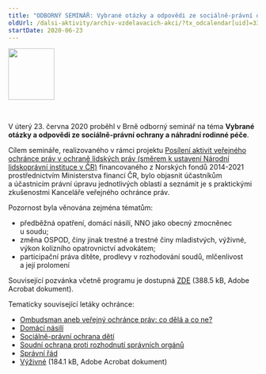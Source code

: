 ```yaml
---
title: "ODBORNÝ SEMINÁŘ: Vybrané otázky a odpovědi ze sociálně-právní ochrany a náhradní rodinné péče (Norské fondy)"
oldUrl: /dalsi-aktivity/archiv-vzdelavacich-akci/?tx_odcalendar[uid]=338&cHash=201086b14fa29b359a385c79fc70d266
startDate: 2020-06-23
---
```


<p><img src="https://www.ochrance.cz/uploads/RTEmagicC_Norway_grants_4x__Custom_.png.png" height="104" width="93" alt="" /></p>
<p class="align-blok"> </p>
<p class="align-blok">V úterý 23. června 2020 proběhl v Brně odborný seminář na téma <strong>Vybrané otázky a odpovědi ze sociálně-právní ochrany a náhradní rodinné péče</strong>.</p>
<p class="align-blok">Cílem semináře, realizovaného v rámci projektu <a href="https://www.ochrance.cz/kancelar-vop/projekty-spoluprace/posileni-aktivit-verejneho-ochrance-prav-v-ochrane-lidskych-prav/" target="_blank">Posílení aktivit veřejného ochránce práv v ochraně lidských práv (směrem k ustavení Národní lidskoprávní instituce v ČR)</a> financovaného z Norských fondů 2014-2021 prostřednictvím Ministerstva financí ČR, bylo objasnit účastníkům a účastnicím právní úpravu jednotlivých oblastí a seznámit je s praktickými zkušenostmi Kanceláře veřejného ochránce práv.</p>
<p class="align-blok">Pozornost byla věnována zejména tématům:</p><ul><li><div class="align-blok">předběžná opatření, domácí násilí, NNO jako obecný zmocněnec u soudu;</div></li><li><div class="align-blok">změna OSPOD, činy jinak trestné a trestné činy mladistvých, výživné, výkon kolizního opatrovnictví advokátem;</div></li><li><div class="align-blok">participační práva dítěte, prodlevy v rozhodování soudů, mlčenlivost a její prolomení</div></li></ul>
<p class="align-blok">Související pozvánka včetně programu je dostupná <a href="https://www.ochrance.cz/fileadmin/user_upload/projekt_ESF/00_2020_VA/SEMINARE/06_23_Vybrane_otazky_a_odpovedi_SPO_a_NRP/06_23_Vybrane_otazky_a_odpovedi_z_SPOD_a_NRP_POZVANKA.pdf" target="_blank">ZDE</a> (388.5 kB, Adobe Acrobat dokument).</p>
<p class="align-blok"></p>
<p class="align-blok">Tematicky související letáky ochránce:</p><ul><li><div class="align-blok"><a href="https://www.ochrance.cz/fileadmin/user_upload/Letaky/Ombudsman.pdf" target="_blank">Ombudsman aneb veřejný ochránce práv: co dělá a co ne?</a></div></li><li><div class="align-blok"><a href="https://www.ochrance.cz/fileadmin/user_upload/Letaky/Domaci-nasili.pdf" target="_blank">Domácí násilí</a></div></li><li><div class="align-blok"><a href="https://www.ochrance.cz/fileadmin/user_upload/Letaky/Socialne-pravni-ochrana-deti.pdf" target="_blank">Sociálně-právní ochrana dětí</a></div></li><li><div class="align-blok"><a href="https://www.ochrance.cz/fileadmin/user_upload/Letaky/Soudni-ochrana-proti_spravnim-organum.pdf" target="_blank">Soudní ochrana proti rozhodnutí správních orgánů</a></div></li><li><div class="align-blok"><a href="https://www.ochrance.cz/fileadmin/user_upload/Letaky/Spravni-rad.pdf" target="_blank">Správní řád</a></div></li><li><div class="align-blok"><a href="https://www.ochrance.cz/fileadmin/user_upload/projekt_ESF/00_2020_VA/SEMINARE/06_23_Vybrane_otazky_a_odpovedi_SPO_a_NRP/LETAK_Vyzivne.pdf" target="_blank">Výživné</a> (184.1 kB, Adobe Acrobat dokument)</div></li></ul>
